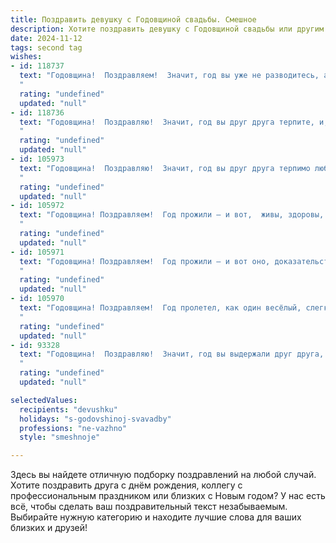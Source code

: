 ```yaml
---
title: Поздравить девушку с Годовщиной свадьбы. Смешное
description: Хотите поздравить девушку с Годовщиной свадьбы или другим праздником? Наш ИИ создаст незабываемое поздравление, а вы обязательно выделитесь среди других.  
date: 2024-11-12
tags: second tag
wishes:
- id: 118737
  text: "Годовщина!  Поздравляем!  Значит, год вы уже не разводитесь, а это, согласитесь, уже достижение!  Пусть дальше будет ещё смешнее, ярче и, главное,  без серьёзных взаимных обид (ну, разве что лёгких, для разнообразия!).  Счастья вам,  любви и  неиссякаемого запаса терпения!
  "
  rating: "undefined"
  updated: "null"
- id: 118736
  text: "Годовщина!  Поздравляю!  Значит, год вы друг друга терпите, и, судя по всему,  ещё на многое способны! Желаю вам и дальше успешно преодолевать любые бытовые бури и штормы,  и чтобы ваш семейный корабль  не сел на мель… ну, разве что на мель любви и нежности!  С юбилеем!
  "
  rating: "undefined"
  updated: "null"
- id: 105973
  text: "Годовщина!  Поздравляю!  Значит, год вы друг друга терпимо любили,  не убили и даже не сильно измочалили!  Пусть дальше будет так же весело,  только с меньшим количеством посуды, разбитой в пылу страстей!  Счастья вам,  голуби! (ну или  два  чудо-юдо, если уж совсем честно).
  "
  rating: "undefined"
  updated: "null"
- id: 105972
  text: "Годовщина! Поздравляем!  Год прожили – и вот,  живы, здоровы, и, что немаловажно, всё ещё друг друга любите (ну, или хотя бы терпите с улыбкой).  Желаем вам и дальше счастливо доживать  до следующей годовщины,  без серьёзных бытовых конфликтов и с приличным запасом  шоколада!
  "
  rating: "undefined"
  updated: "null"
- id: 105971
  text: "Годовщина! Поздравляем!  Год прожили – и вот оно, доказательство, что вы друг друга ещё не убили (шутка, конечно, хотя… 😉).  Желаем вам и дальше так же славно ссориться, мириться и с несказанным удовольствием тратить деньги друг на друга!  Пусть ваша любовь будет ярче, чем скидки в \"Черную пятницу\", а совместная жизнь – веселее, чем утренний сериал про зомби!
  "
  rating: "undefined"
  updated: "null"
- id: 105970
  text: "Годовщина! Поздравляем!  Год пролетел, как один весёлый, слегка безумный, но безумно счастливый марафон по магазинам, ремонтам и неожиданным открытиям в характере друг друга.  Пусть следующий год будет таким же ярким, только с меньшим количеством скандалов на тему \"куда делась вторая носка?!\" и \"кто съел последний пирожок?!\"  Счастья вам, любви и терпения –  его всегда не хватает,  но зато  запас его смеха – безграничен!
  "
  rating: "undefined"
  updated: "null"
- id: 93328
  text: "Годовщина!  Поздравляю!  Значит, год вы выдержали друг друга, не сошли с ума и даже, кажется, по-прежнему любите!  Это достижение уровня \"пройти Дарк Соулс на максимальной сложности\".  Желаю вам ещё много-много таких лет,  чтобы были поводы вспоминать этот первый год как легкую прогулку по весеннему парку (ну, или хотя бы как \"легкий\" Дарк Соулс)!  Счастья, смеха и чтобы никогда не кончался ваш запас терпения (оно вам ещё очень пригодится!).
  "
  rating: "undefined"
  updated: "null"

selectedValues:
  recipients: "devushku"
  holidays: "s-godovshinoj-svavadby"
  professions: "ne-vazhno"
  style: "smeshnoje"

---
```


Здесь вы найдете отличную подборку поздравлений на любой случай. 
Хотите поздравить друга с днём рождения, коллегу с профессиональным праздником или близких с Новым годом? У нас есть всё, чтобы сделать ваш поздравительный текст незабываемым. Выбирайте нужную категорию и находите лучшие слова для ваших близких и друзей!
